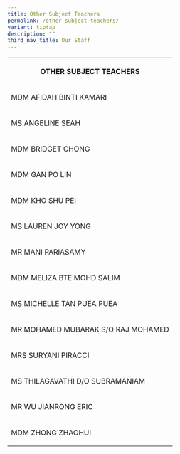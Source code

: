 ```yaml
---
title: Other Subject Teachers
permalink: /other-subject-teachers/
variant: tiptap
description: ""
third_nav_title: Our Staff
---
```

<table style="minWidth: 25px">
<colgroup>
<col>
</colgroup>
<tbody>
<tr>
<th rowspan="1" colspan="1">
<p>OTHER SUBJECT TEACHERS</p>
</th>
</tr>
<tr>
<td rowspan="1" colspan="1">
<p>MDM AFIDAH BINTI KAMARI</p>
</td>
</tr>
<tr>
<td rowspan="1" colspan="1">
<p>MS ANGELINE SEAH</p>
</td>
</tr>
<tr>
<td rowspan="1" colspan="1">
<p>MDM BRIDGET CHONG</p>
</td>
</tr>
<tr>
<td rowspan="1" colspan="1">
<p>MDM GAN PO LIN</p>
</td>
</tr>
<tr>
<td rowspan="1" colspan="1">
<p>MDM KHO SHU PEI</p>
</td>
</tr>
<tr>
<td rowspan="1" colspan="1">
<p>MS LAUREN JOY YONG</p>
</td>
</tr>
<tr>
<td rowspan="1" colspan="1">
<p>MR MANI PARIASAMY</p>
</td>
</tr>
<tr>
<td rowspan="1" colspan="1">
<p>MDM MELIZA BTE MOHD SALIM</p>
</td>
</tr>
<tr>
<td rowspan="1" colspan="1">
<p>MS MICHELLE TAN PUEA PUEA</p>
</td>
</tr>
<tr>
<td rowspan="1" colspan="1">
<p>MR MOHAMED MUBARAK S/O RAJ MOHAMED</p>
</td>
</tr>
<tr>
<td rowspan="1" colspan="1">
<p>MRS SURYANI PIRACCI</p>
</td>
</tr>
<tr>
<td rowspan="1" colspan="1">
<p>MS THILAGAVATHI D/O SUBRAMANIAM</p>
</td>
</tr>
<tr>
<td rowspan="1" colspan="1">
<p>MR WU JIANRONG ERIC</p>
</td>
</tr>
<tr>
<td rowspan="1" colspan="1">
<p>MDM ZHONG ZHAOHUI</p>
</td>
</tr>
</tbody>
</table>
<p></p>